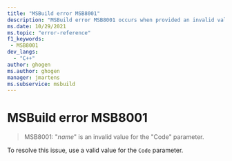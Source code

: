 ```yaml
---
title: "MSBuild error MSB8001"
description: "MSBuild error MSB8001 occurs when provided an invalid value for the Code parameter."
ms.date: 10/29/2021
ms.topic: "error-reference"
f1_keywords:
 - MSB8001
dev_langs:
  - "C++"
author: ghogen
ms.author: ghogen
manager: jmartens
ms.subservice: msbuild
---
```

# MSBuild error MSB8001

> MSB8001: "*name*" is an invalid value for the "Code" parameter.

To resolve this issue, use a valid value for the `Code` parameter.
